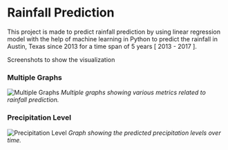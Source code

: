 # Rainfall Prediction
This project is made to predict rainfall prediction by using linear regression model with the help of  machine learning in Python to predict the rainfall in Austin, Texas since 2013 for a time span of 5 years [ 2013 - 2017 ].


Screenshots to show the visualization
### Multiple Graphs
![Multiple Graphs](file:///C:/Users/AKHILESH/Downloads/RainWater%20Prediction/MultipleGraph.png)
*Multiple graphs showing various metrics related to rainfall prediction.*

### Precipitation Level
![Precipitation Level](file:///C:/Users/AKHILESH/Downloads/RainWater%20Prediction/PrecipitationLevel.png)
*Graph showing the predicted precipitation levels over time.*
